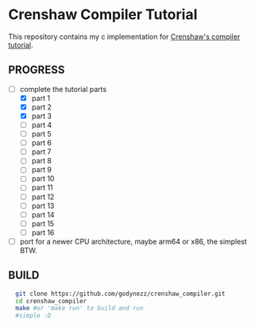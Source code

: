 # Crenshaw Compiler Tutorial

This repository contains my c implementation for [Crenshaw's compiler tutorial](https://compilers.iecc.com/crenshaw/).

## PROGRESS

- [ ] complete the tutorial parts
  - [x] part 1
  - [x] part 2
  - [x] part 3
  - [ ] part 4
  - [ ] part 5
  - [ ] part 6
  - [ ] part 7
  - [ ] part 8
  - [ ] part 9
  - [ ] part 10
  - [ ] part 11
  - [ ] part 12
  - [ ] part 13
  - [ ] part 14
  - [ ] part 15
  - [ ] part 16

- [ ] port for a newer CPU architecture, maybe arm64 or x86, the simplest BTW.

## BUILD

```bash
  git clone https://github.com/godynezz/crenshaw_compiler.git
  cd crenshaw_compiler
  make #or 'make run' to build and run
  #simple :D
```
